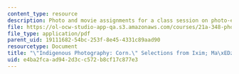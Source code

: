 ```yaml
---
content_type: resource
description: Photo and movie assignments for a class session on photo-essays and photo-ethnography.
file: https://ol-ocw-studio-app-qa.s3.amazonaws.com/courses/21a-348-photography-and-truth-spring-2008/e4ba2fcaad942d3cc572b8cf17c877e3_MIT21A_348S08_corn.pdf
file_type: application/pdf
parent_uid: 19111682-54bc-253f-8e45-4331c89aad90
resourcetype: Document
title: "\"Indigenous Photography: Corn.\" Selections from Ixim; Ma\xEDz; Corn."
uid: e4ba2fca-ad94-2d3c-c572-b8cf17c877e3
---
```

